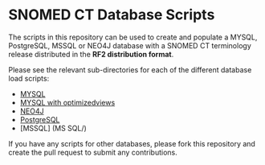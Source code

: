 # SNOMED CT Database Scripts

The scripts in this repository can be used to create and populate a MYSQL, PostgreSQL, MSSQL or NEO4J database with a SNOMED CT terminology release distributed in the **RF2 distribution format**.

Please see the relevant sub-directories for each of the different database load scripts:

- [MYSQL](MySQL/)
- [MYSQL with optimizedviews](mysql-loader-with-optimized-views/)
- [NEO4J](NEO4J/)
- [PostgreSQL](PostgreSQL/)
- [MSSQL] (MS SQL/)

If you have any scripts for other databases, please fork this repository and create the pull request to submit any contributions.
